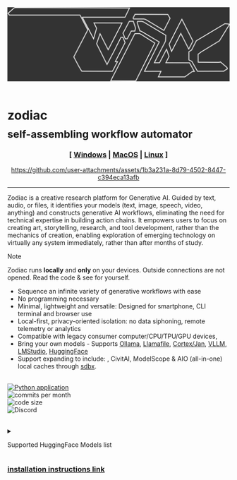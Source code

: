 
<picture>
  <source media="(prefers-color-scheme: dark)" srcset="img_src/zodiac_dark_stealth.png">
  <source media="(prefers-color-scheme: light)" srcset="img_src/zodiac_light_stealth.png">
  <img alt="Futuristic, slanted wireframe block type spelling the word 'ZODIAC' using overlapping and interweaving shapes and triangles for the 'O' and 'A'." src="img_src/zodiac_dark_bg.png">
</picture><br><br>


# zodiac <br><sub>self-assembling workflow automator</sub>

<div align="center">

### [ [Windows](https://github.com/darkshapes/sdbx/wiki/Develop) | [MacOS](https://github.com/darkshapes/sdbx/wiki/Develop) | [Linux](https://github.com/darkshapes/sdbx/wiki/Develop) ]

https://github.com/user-attachments/assets/1b3a231a-8d79-4502-8447-c394eca13afb
 <hr>
 </div>
Zodiac is a creative research platform for Generative AI. Guided by text, audio, or files, it identifies your models (text, image, speech, video, anything) and constructs generative AI workflows, eliminating the need for technical expertise in building action chains. It empowers users to focus on creating art, storytelling, research, and tool development, rather than the mechanics of creation, enabling exploration of emerging technology on virtually any system immediately, rather than after months of study.

> [!NOTE]
> Zodiac runs **locally** and **only** on your devices. Outside connections are not opened. Read the code & see for yourself.

* Sequence an infinite variety of generative workflows with ease
* No programming necessary
* Minimal, lightweight and versatile: Designed for smartphone, CLI terminal and browser use
* Local-first, privacy-oriented isolation: no data siphoning, remote telemetry or analytics
* Compatible with legacy consumer computer/CPU/TPU/GPU devices,
* Bring your own models - Supports [Ollama](https://ollama.com/), [Llamafile](http://github.com/Mozilla-Ocho/llamafile), [Cortex/Jan](http://cortex.so), [VLLM](https://github.com/vllm-project/vllm), [LMStudio](http://lmstudio.ai/), [HuggingFace](https://huggingface.co/)
* Support expanding to include: , CivitAI, ModelScope & AIO (all-in-one) local caches through [sdbx](https://github.com/darkshapes/sdbx).<br><br>

[![Python application](https://github.com/darkshapes/zodiac/actions/workflows/python-app.yml/badge.svg)](https://github.com/darkshapes/zodiac/actions/workflows/python-app.yml)<br>
![commits per month](https://img.shields.io/github/commit-activity/m/darkshapes/zodiac?color=indigo)<br>
![code size](https://img.shields.io/github/languages/code-size/darkshapes/zodiac?color=navy)<br>
![Discord](https://img.shields.io/discord/1266757128249675867?color=black)<br><br>


<details><summary>

Supported HuggingFace Models list </summary>

- Alpha-VLLM/Lumina-Image-2.0
- black-forest-labs/FLUX.1-dev | schnell
- fal/AuraFlow-v0.3
- Freepik/flux.1-lite-8B
- Kwai-Kolors/Kolors-diffusers
- PixArt-alpha/PixArt-Sigma-XL-2-1024-MS
- playgroundai/playground-v2.5-1024px | aesthetic
- shuttleai/shuttle-3.1-diffusion/aesthetic
- stabilityai/stable-diffusion-3.5-large | medium
- stabilityai/stable-diffusion-xl-base | refiner-1.0
- stabilityai/stable-cascade
- THUDM/CogView3-Plus-3B
- THUDM/CogView4-6B

More soon..<br>
- [ ] facebook/audiogen-medium
- [ ] microsoft/Phi-4-multimodal-instruct
- [ ] Alpha-VLLM/Lumina-mGPT-768
- [ ] parler-tts/parler-tts-large-v1
- [ ] ooutlierr/fuse-dit
- [ ] yandex/stable-diffusion-3.5-alchemist
- [ ] lodestones/Chroma
- [ ] HiDream
- [ ] TencentARC/flux-mini
- [ ] Bytedance-Seed/Bagel
</details>

### [installation instructions link](https://github.com/darkshapes/sdbx/wiki/Develop)<br>

</div>



